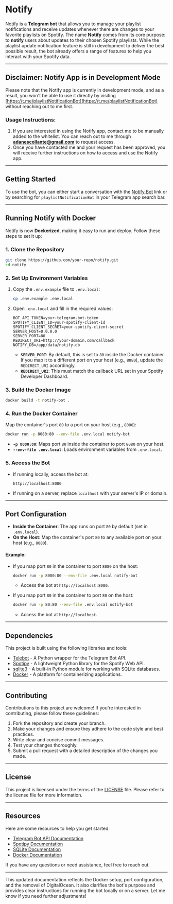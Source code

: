 # Notify

Notify is a **Telegram bot** that allows you to manage your playlist notifications and receive updates whenever there are changes to your favorite playlists on Spotify. The name **Notify** comes from its core purpose: to **notify** users about updates to their chosen Spotify playlists. While the playlist update notification feature is still in development to deliver the best possible result, the bot already offers a range of features to help you interact with your Spotify data.

---

## Disclaimer: Notify App is in Development Mode

Please note that the Notify app is currently in development mode, and as a result, you won't be able to use it directly by visiting [https://t.me/playlistNotificationBot](https://t.me/playlistNotificationBot) without reaching out to me first.

### Usage Instructions:

1. If you are interested in using the Notify app, contact me to be manually added to the whitelist. You can reach out to me through **adanescollante@gmail.com** to request access.
2. Once you have contacted me and your request has been approved, you will receive further instructions on how to access and use the Notify app.

---

## Getting Started

To use the bot, you can either start a conversation with the [Notify Bot](https://t.me/playlistNotificationBot) link or by searching for `playlistNotificationBot` in your Telegram app search bar.

---

## Running Notify with Docker

Notify is now **Dockerized**, making it easy to run and deploy. Follow these steps to set it up:

### 1. Clone the Repository

```bash
git clone https://github.com/your-repo/notify.git
cd notify
```

### 2. Set Up Environment Variables

1. Copy the `.env.example` file to `.env.local`:
   ```bash
   cp .env.example .env.local
   ```
2. Open `.env.local` and fill in the required values:

   ```plaintext
   BOT_API_TOKEN=your-telegram-bot-token
   SPOTIFY_CLIENT_ID=your-spotify-client-id
   SPOTIFY_CLIENT_SECRET=your-spotify-client-secret
   SERVER_HOST=0.0.0.0
   SERVER_PORT=80
   REDIRECT_URI=http://your-domain.com/callback
   NOTIFY_DB=/app/data/notify.db
   ```

   - **`SERVER_PORT`**: By default, this is set to `80` inside the Docker container. If you map it to a different port on your host (e.g., `8080`), update the `REDIRECT_URI` accordingly.
   - **`REDIRECT_URI`**: This must match the callback URL set in your Spotify Developer Dashboard.

### 3. Build the Docker Image

```bash
docker build -t notify-bot .
```

### 4. Run the Docker Container

Map the container's port `80` to a port on your host (e.g., `8080`):

```bash
docker run -p 8080:80 --env-file .env.local notify-bot
```

- **`-p 8080:80`**: Maps port `80` inside the container to port `8080` on your host.
- **`--env-file .env.local`**: Loads environment variables from `.env.local`.

### 5. Access the Bot

- If running locally, access the bot at:
  ```plaintext
  http://localhost:8080
  ```
- If running on a server, replace `localhost` with your server's IP or domain.

---

## Port Configuration

- **Inside the Container**: The app runs on port `80` by default (set in `.env.local`).
- **On the Host**: Map the container's port `80` to any available port on your host (e.g., `8080`).

#### Example:

- If you map port `80` in the container to port `8080` on the host:

  ```bash
  docker run -p 8080:80 --env-file .env.local notify-bot
  ```

  - Access the bot at `http://localhost:8080`.

- If you map port `80` in the container to port `80` on the host:
  ```bash
  docker run -p 80:80 --env-file .env.local notify-bot
  ```
  - Access the bot at `http://localhost`.

---

## Dependencies

This project is built using the following libraries and tools:

- [Telebot](https://github.com/eternnoir/pyTelegramBotAPI) - A Python wrapper for the Telegram Bot API.
- [Spotipy](https://spotipy.readthedocs.io/) - A lightweight Python library for the Spotify Web API.
- [sqlite3](https://docs.python.org/3/library/sqlite3.html) - A built-in Python module for working with SQLite databases.
- [Docker](https://www.docker.com) - A platform for containerizing applications.

---

## Contributing

Contributions to this project are welcome! If you're interested in contributing, please follow these guidelines:

1. Fork the repository and create your branch.
2. Make your changes and ensure they adhere to the code style and best practices.
3. Write clear and concise commit messages.
4. Test your changes thoroughly.
5. Submit a pull request with a detailed description of the changes you made.

---

## License

This project is licensed under the terms of the [LICENSE](LICENSE) file. Please refer to the license file for more information.

---

## Resources

Here are some resources to help you get started:

- [Telegram Bot API Documentation](https://core.telegram.org/bots/api)
- [Spotipy Documentation](https://spotipy.readthedocs.io/en/latest/)
- [SQLite Documentation](https://www.sqlite.org/docs.html)
- [Docker Documentation](https://docs.docker.com/)

If you have any questions or need assistance, feel free to reach out.

---

This updated documentation reflects the Docker setup, port configuration, and the removal of DigitalOcean. It also clarifies the bot's purpose and provides clear instructions for running the bot locally or on a server. Let me know if you need further adjustments!

